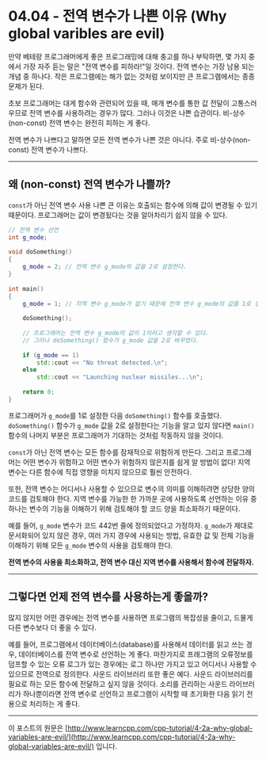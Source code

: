 # 04.04 - 전역 변수가 나쁜 이유 (Why global varibles are evil)

만약 베테랑 프로그래머에게 좋은 프로그래밍에 대해 충고를 하나 부탁하면, 몇 가지 중에서 가장 자주 듣는 말은 "전역 변수를 피하라!"일 것이다. 전역 변수는 가장 남용 되는 개념 중 하나다. 작은 프로그램에는 해가 없는 것처럼 보이지만 큰 프로그램에서는 종종 문제가 된다.

초보 프로그래머는 대게 함수와 관련되어 있을 때, 매개 변수를 통한 값 전달이 고통스러우므로 전역 변수를 사용하려는 경우가 많다. 그러나 이것은 나쁜 습관이다. 비-상수(non-const) 전역 변수는 완전히 피하는 게 좋다.

전역 변수가 나쁘다고 말하면 모든 전역 변수가 나쁜 것은 아니다. 주로 비-상수(non-const) 전역 변수가 나쁘다.

---

## 왜 (non-const) 전역 변수가 나쁠까?

`const`가 아닌 전역 변수 사용 나쁜 큰 이유는 호출되는 함수에 의해 값이 변경될 수 있기 때문이다. 프로그래머는 값이 변경됬다는 것을 알아차리기 쉽지 않을 수 있다.

```cpp
// 전역 변수 선언
int g_mode;
 
void doSomething()
{
    g_mode = 2; // 전역 변수 g_mode의 값을 2로 설정한다.
}
 
int main()
{
    g_mode = 1; // 지역 변수 g_mode가 없기 때문에 전역 변수 g_mode의 값을 1로 설정한다.
 
    doSomething();
 
    // 프로그래머는 전역 변수 g_mode의 값이 1이라고 생각할 수 있다.
    // 그러나 doSomething() 함수가 g_mode 값을 2로 바꾸었다.
 
    if (g_mode == 1)
        std::cout << "No threat detected.\n";
    else
        std::cout << "Launching nuclear missiles...\n";
 
    return 0;
}
```

프로그래머가 `g_mode`를 1로 설정한 다음 `doSomething()` 함수를 호출했다. `doSomething()` 함수가 `g_mode` 값을 2로 설정한다는 기능을 알고 있지 않다면 `main()` 함수의 나머지 부분은 프로그래머가 기대하는 것처럼 작동하지 않을 것이다.

`const`가 아닌 전역 변수는 모든 함수를 잠재적으로 위험하게 만든다. 그리고 프로그래머는 어떤 변수가 위험하고 어떤 변수가 위험하지 않은지를 쉽게 알 방법이 없다! 지역 변수는 다른 함수에 직접 영향을 미치지 않으므로 훨씬 안전하다.

또한, 전역 변수는 어디서나 사용할 수 있으므로 변수의 의미를 이해하려면 상당한 양의 코드를 검토해야 한다. 지역 변수를 가능한 한 가까운 곳에 사용하도록 선언하는 이유 중 하나는 변수의 기능을 이해하기 위해 검토해야 할 코드 양을 최소화하기 때문이다.

예를 들어, `g_mode` 변수가 코드 442번 줄에 정의되었다고 가정하자. `g_mode`가 제대로 문서화되어 있지 않은 경우, 여러 가지 경우에 사용되는 방법, 유효한 값 및 전체 기능을 이해하기 위해 모든 `g_mode` 변수의 사용을 검토해야 한다.

**전역 변수의 사용을 최소화하고, 전역 변수 대신 지역 변수를 사용해서 함수에 전달하자.**

---

## 그렇다면 언제 전역 변수를 사용하는게 좋을까?

많지 않지만 어떤 경우에는 전역 변수를 사용하면 프로그램의 복잡성을 줄이고, 드물게 다른 변수보다 더 좋을 수 있다.

예를 들어, 프로그램에서 데이터베이스(database)를 사용해서 데이터를 읽고 쓰는 경우, 데이터베이스를 전역 변수로 선언하는 게 좋다. 마찬가지로 프래그램의 오류정보를 덤프할 수 있는 오류 로그가 있는 경우에는 로그 하나만 가지고 있고 어디서나 사용할 수 있으므로 전역으로 정의한다. 사운드 라이브러리 또한 좋은 예다. 사운드 라이브러리를 필요로 하는 모든 함수에 전달하고 싶지 않을 것이다. 소리를 관리하는 사운드 라이브러리가 하나뿐이라면 전역 변수로 선언하고 프로그램이 시작할 때 초기화한 다음 읽기 전용으로 처리하는 게 좋다.

---

이 포스트의 원문은 [http://www.learncpp.com/cpp-tutorial/4-2a-why-global-variables-are-evil/](http://www.learncpp.com/cpp-tutorial/4-2a-why-global-variables-are-evil/) 입니다. 